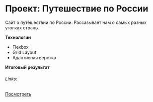 # Проект: Путешествие по России

Сайт о путешествии по России. 
Рассазывает нам о самых разных уголках страны.

**Технологии**

* Flexbox
* Grid Layout
* Адаптивная верстка

**Итоговый результат**

###### Links:
 [Посмотреть](https://ivanbychkovv.github.io/russian-travel)
